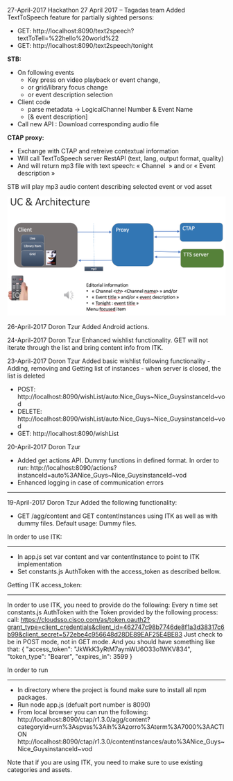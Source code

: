 27-April-2017 Hackathon 27 April 2017 – Tagadas team
Added TextToSpeech feature for partially sighted persons:

- GET: http://localhost:8090/text2speech?textToTell=%22hello%20world%22
- GET: http://localhost:8090/text2speech/tonight 


**STB:**
- On following events
  * Key press on video playback or event change, 
  * or grid/library focus change 
  * or event description selection
- Client code
  * parse metadata -> LogicalChannel Number & Event Name 
  * [& event description]
- Call new API : Download corresponding audio file 

**CTAP proxy:**
- Exchange with CTAP and retreive contextual information
- Will call TextToSpeech server RestAPI (text, lang, output format, quality)
- And will return mp3 file with text speech: « Channel <ch> <Channel name> » and or « Event description »

STB will play mp3 audio content describing selected event or vod asset

![UC & Architecure](/img/UC_and_Architecture.png)


26-April-2017 Doron Tzur
Added Android actions.

24-April-2017 Doron Tzur
Enhanced wishlist functionality. GET will not iterate through the list and bring content info from ITK.


23-April-2017 Doron Tzur
Added basic wishlist following functionality - Adding, removing and Getting list of instances - when server is closed, the list is deleted
* POST: http://localhost:8090/wishList/auto:Nice_Guys~Nice_GuysinstanceId~vod
* DELETE: http://localhost:8090/wishList/auto:Nice_Guys~Nice_GuysinstanceId~vod
* GET: http://localhost:8090/wishList

20-April-2017 Doron Tzur
* Added get actions API. Dummy functions in defined format.
  In order to run:
  http://localhost:8090/actions?instanceId=auto%3ANice_Guys~Nice_GuysinstanceId~vod
* Enhanced logging in case of communication errors


*****
19-April-2017 Doron Tzur
Added the following functionality:
* GET /agg/content and GET contentInstances using ITK as well as with dummy files. 
Default usage: Dummy files.

In order to use ITK:
*******************
* In app.js set var content and var contentInstance to point to ITK implementation
*  Set constants.js AuthToken with the access_token as described bellow.

Getting ITK access_token:
********************************
In order to use ITK, you need to provide do the following:
Every n time set constants.js AuthToken with the Token provided by the following process:
call: https://cloudsso.cisco.com/as/token.oauth2?grant_type=client_credentials&client_id=462747c98b7746de8f1a3d38317c6b99&client_secret=572ebe4c956648d28DE89EAF25E4BE83
Just check to be in POST mode, not in GET mode.
And you should have something like that:
{
  "access_token": "JkWkK3yRtM7aymWU6O33o1WKV834",
  "token_type": "Bearer",
  "expires_in": 3599
}

In order to run
***************
* In directory where the project is found make sure to install all npm packages.
* Run node app.js (defualt port number is 8090)
* From local browser you can run the following:
http://localhost:8090/ctap/r1.3.0/agg/content?categoryId=urn%3Aspvss%3Aih%3Azorro%3Aterm%3A7000%3AACTION
http://localhost:8090/ctap/r1.3.0/contentInstances/auto%3ANice_Guys~Nice_GuysinstanceId~vod

Note that if you are using ITK, you need to make sure to use existing categories and assets.
